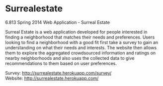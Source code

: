 Surrealestate
==============

6.813 Spring 2014 Web Application - Surreal Estate

Surreal Estate is a web application developed for people interested in finding a neighborhood that matches their needs and preferences. Users looking to find a neighborhood with a good fit first take a survey to gain an understanding on what their needs and interests. The website then allows them to explore the aggregated crowdsourced information and ratings on nearby neighborhoods and also uses the collected data to give recommendations to them based on user preferences.

Survey: http://surrealestate.herokuapp.com/survey/ <br />
Website: http://surrealestate.herokuapp.com/
